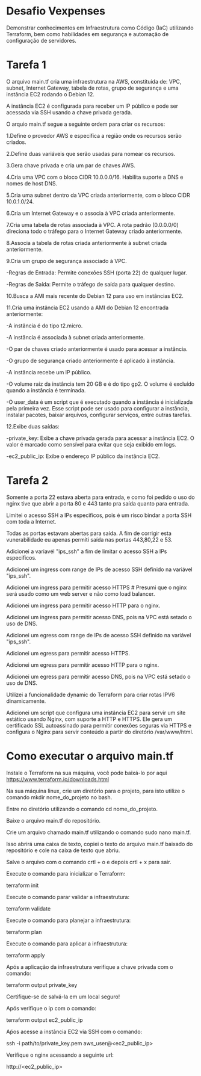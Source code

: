 # Desafio Vexpenses
Demonstrar conhecimentos em Infraestrutura como Código (IaC) utilizando Terraform, bem como habilidades em segurança e automação de configuração de servidores.

# Tarefa 1

O arquivo main.tf cria uma infraestrutura na AWS, constituida de: VPC, subnet, Internet Gateway, tabela de rotas, grupo de segurança e uma instância EC2 rodando o Debian 12. 

A instância EC2 é configurada para receber um IP público e pode ser acessada via SSH usando a chave privada gerada.

O arquio main.tf segue a seguinte ordem para criar os recursos:

1.Define o provedor AWS e especifica a região onde os recursos serão criados.

2.Define duas variáveis que serão usadas para nomear os recursos. 

3.Gera chave privada e cria um par de chaves AWS.

4.Cria uma VPC com o bloco CIDR 10.0.0.0/16. Habilita suporte a DNS e nomes de host DNS.

5.Cria uma subnet dentro da VPC criada anteriormente, com o bloco CIDR 10.0.1.0/24.

6.Cria um Internet Gateway e o associa à VPC criada anteriormente.
 
7.Cria uma tabela de rotas associada à VPC. A rota padrão (0.0.0.0/0) direciona todo o tráfego para o Internet Gateway criado anteriormente.

8.Associa a tabela de rotas criada anteriormente à subnet criada anteriormente.

9.Cria um grupo de segurança associado à VPC.

-Regras de Entrada: Permite conexões SSH (porta 22) de qualquer lugar.

-Regras de Saída: Permite o tráfego de saída para qualquer destino.

10.Busca a AMI mais recente do Debian 12 para uso em instâncias EC2.

11.Cria uma instância EC2 usando a AMI do Debian 12 encontrada anteriormente:

-A instância é do tipo t2.micro.

-A instância é associada à subnet criada anteriormente.

-O par de chaves criado anteriormente é usado para acessar a instância.

-O grupo de segurança criado anteriormente é aplicado à instância.

-A instância recebe um IP público.

-O volume raiz da instância tem 20 GB e é do tipo gp2. O volume é excluído quando a instância é terminada.

-O user_data é um script que é executado quando a instância é inicializada pela primeira vez. Esse script pode ser usado para configurar a instância, instalar pacotes, baixar arquivos, configurar serviços, entre outras tarefas.

12.Exibe duas saídas:

-private_key: Exibe a chave privada gerada para acessar a instância EC2. O valor é marcado como sensível para evitar que seja exibido em logs.

-ec2_public_ip: Exibe o endereço IP público da instância EC2.

# Tarefa 2

Somente a porta 22 estava aberta para entrada, e como foi pedido o uso do nginx tive que abrir a porta 80 e 443 tanto pra saída quanto para entrada.

Limitei o acesso SSH a IPs especificos, pois é um risco bindar a porta SSH com toda a Internet.

Todas as portas estavam abertas para saída. A fim de corrigir esta vunerabilidade eu apenas permiti saída nas portas 443,80,22 e 53.

Adicionei a variavél "ips_ssh" a fim de limitar o acesso SSH a IPs especificos.

Adicionei um ingress com range de IPs de acesso SSH definido na variável "ips_ssh".

Adicionei um ingress para permitir acesso HTTPS # Presumi que o nginx será usado como um web server e não como load balancer.

Adicionei um ingress para permitir acesso HTTP para o nginx.

Adicionei um ingress para permitir acesso DNS, pois na VPC está setado o uso de DNS.

Adicionei um egress com range de IPs de acesso SSH definido na variável "ips_ssh".

Adicionei um egress para permitir acesso HTTPS.

Adicionei um egress para permitir acesso HTTP para o nginx.

Adicionei um egress para permitir acesso DNS, pois na VPC está setado o uso de DNS. 

Utilizei a funcionalidade dynamic do Terraform para criar rotas IPV6 dinamicamente. 

Adicionei um script que configura uma instância EC2 para servir um site estático usando Nginx, com suporte a HTTP e HTTPS. Ele gera um certificado SSL autoassinado para permitir conexões seguras via HTTPS e configura o Nginx para servir conteúdo a partir do diretório /var/www/html.

# Como executar o arquivo main.tf

Instale o Terraform na sua máquina, você pode baixá-lo por aqui https://www.terraform.io/downloads.html

Na sua máquina linux, crie um diretório para o projeto, para isto utilize o comando mkdir nome_do_projeto no bash.

Entre no diretório utilizando o comando cd nome_do_projeto.

Baixe o arquivo main.tf do repositório.

Crie um arquivo chamado main.tf utilizando o comando sudo nano main.tf.

Isso abrirá uma caixa de texto, copiei o texto do arquivo main.tf baixado do repositório e cole na caixa de texto que abriu.

Salve o arquivo com o comando crtl + o e depois crtl + x para sair.

Execute o comando para inicializar o Terraform:

terraform init

Execute o comando parar validar a infraestrutura:

terraform validate

Execute o comando para planejar a infraestrutura:

terraform plan

Execute o comando para aplicar a infraestrutura:

terraform apply

Após a aplicação da infraestrutura verifique a chave privada com o comando:

terraform output private_key 

Certifique-se de salvá-la em um local seguro!

Após verifique o ip com o comando:

terraform output ec2_public_ip

Aṕos acesse a instância EC2 via SSH com o comando:

ssh -i path/to/private_key.pem aws_user@<ec2_public_ip>

Verifique o nginx acessando a seguinte url:

http://<ec2_public_ip>

















 
 









